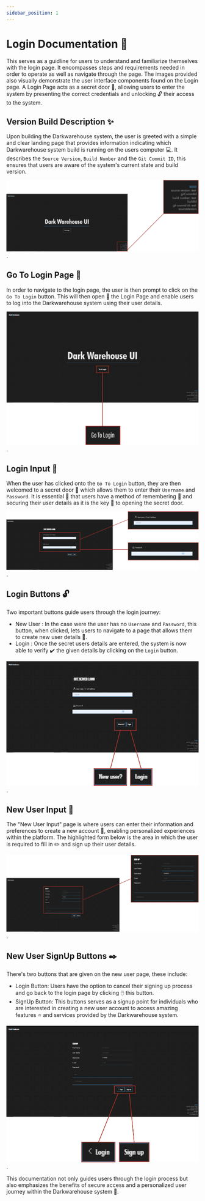 ```yaml
---
sidebar_position: 1
---
```


# Login Documentation :closed_lock_with_key:

This serves as a guidline for users to understand and familiarize themselves with the login page. It encompasses steps and requirements needed in order to operate as well as navigate through the page. The images provided also visually demonstrate the user interface components found on the Login page. A Login Page acts as a secret door :door:, allowing users to enter the system by presenting the correct credentials and unlocking :unlock: their access to the system.

## Version Build Description :sparkles:
Upon building the Darkwarehouse system, the user is greeted with a simple and clear landing page that provides information indicating which Darkwarehouse system build is running on the users computer :computer:. It describes the `Source Version`, `Build Number` and the `Git Commit ID`, this ensures that users are aware of the system's current state and build version.

![version build description](../01-Login/assets/Build%20Description%20Asset.png "version build").

## Go To Login Page :round_pushpin:
In order to navigate to the login page, the user is then prompt to click on the `Go To Login` button. This will then open :confetti_ball: the Login Page and enable users to log into the Darkwarehouse system using their user details.

![go to login page](../01-Login/assets/Go%20To%20Login%20Button%20Asset.png "go to login page").

 ## Login Input :page_facing_up:
When the user has clicked onto the `Go To Login` button, they are then welcomed to a secret door :door: which allows them to enter their `Username` and `Password`. It is essential :rotating_light: that users have a method of remembering :memo: and securing their user details as it is the key :key: to opening the secret door.

![login input textbox](../01-Login/assets/Login%20Input%20Textbox%20Asset.png "login input textbox").

## Login Buttons :unlock:
Two important buttons guide users through the login journey:
- New User : In the case were the user has no `Username` and `Password`, this button, when clicked, lets users to navigate to a page that allows them to create new user details :busts_in_silhouette:.
- Login    : Once the secret users details are entered, the system is now able to verify :heavy_check_mark: the given details by clicking on the `Login` button.

![login buttons](../01-Login/assets/Login%20Buttons%20Asset.png "login buttons").

## New User Input :page_with_curl:
The "New User Input" page is where users can enter their information and preferences to create a new account :bust_in_silhouette:, enabling personalized experiences within the platform. The highlighted form below is the area in which the user is required to fill in :pencil2: and sign up their user details.

![new user input form](../01-Login/assets/Sign%20Up%20Input%20Asset.png "new user input form").

## New User SignUp Buttons :black_nib:
There's two buttons that are given on the new user page, these include:
- Login Button: Users have the option to cancel their signing up process and go back to the login page by clicking :computer_mouse: this button.
- SignUp Button: This buttons serves as a signup point for individuals who are interested in creating a new user account to access amazing features :star: and services provided by the Darkwarehouse system.

![new user buttons](../01-Login/assets/New%20User%20Asset.png "new user buttons").

This documentation not only guides users through the login process but also emphasizes the benefits of secure access and a personalized user journey within the Darkwarehouse system :tada:.